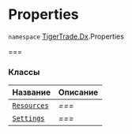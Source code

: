 
# Properties

`namespace` [TigerTrade.Dx](../TigerTrade.Dx.md).Properties

===


### Классы
| Название | Описание |
| --- | --- |
| [`Resources`](./Properties/Resources.cs.md) | *===* |
| [`Settings`](./Properties/Settings.cs.md) | *===* |
